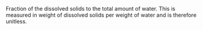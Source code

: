 Fraction of the dissolved solids to the total amount of water. This is measured in weight of dissolved solids per weight of water and is therefore unitless.